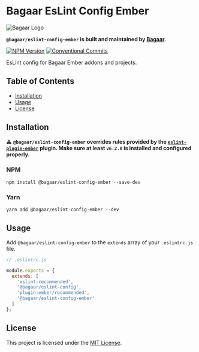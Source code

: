 # Bagaar EsLint Config Ember

![Bagaar Logo](https://bagaar.be/hubfs/logo-bagaar-black.svg)

**`@bagaar/eslint-config-ember` is built and maintained by [Bagaar](https://bagaar.be).**

[![NPM Version](https://badge.fury.io/js/%40bagaar%2Feslint-config-ember.svg)](https://badge.fury.io/js/%40bagaar%2Feslint-config-ember) [![Conventional Commits](https://img.shields.io/badge/Conventional%20Commits-1.0.0-yellow.svg)](https://conventionalcommits.org)

EsLint config for Bagaar Ember addons and projects.

## Table of Contents

- [Installation](#installation)
- [Usage](#usage)
- [License](#license)

## Installation

⚠️ **`@bagaar/eslint-config-ember` overrides rules provided by the [`eslint-plugin-ember`](https://github.com/ember-cli/eslint-plugin-ember) plugin. Make sure at least `v6.2.0` is installed and configured properly.**

### NPM

```shell
npm install @bagaar/eslint-config-ember --save-dev
```

### Yarn

```shell
yarn add @bagaar/eslint-config-ember --dev
```

## Usage

Add `@bagaar/eslint-config-ember` to the `extends` array of your `.eslintrc.js` file.

```javascript
// .eslintrc.js

module.exports = {
  extends: [
    'eslint:recommended',
    '@bagaar/eslint-config',
    'plugin:ember/recommended',
    '@bagaar/eslint-config-ember'
  ]
};
```

## License

This project is licensed under the [MIT License](./LICENSE.md).
